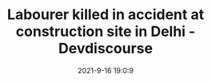 ---
"title": "Labourer killed in accident at construction site in Delhi - Devdiscourse"
"date": "2021-9-16 19:0:9"
"feed_name": "GOOGLENEWSCONSTRUCTION"
"feed_website": "https://news.google.com/search?q=construction%2Bincident&hl=en-US&gl=US&ceid=US:en"
"feed_rss": "https://news.google.com/rss/search?q=construction%2Bincident&hl=en-US&gl=US&ceid=US:en"
"link": "https://www.devdiscourse.com/article/law-order/1733131-labourer-killed-in-accident-at-construction-site-in-delhi"
"file": "_posts/2021-1-1-02beced61cacd507ca4532689594d9335e55d1bd.md"
"accident": "1"
"drilling": "1"
"dead": ""
"injured": ""
---